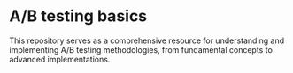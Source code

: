 # A/B testing basics
This repository serves as a comprehensive resource for understanding and implementing A/B testing methodologies, from fundamental concepts to advanced implementations.